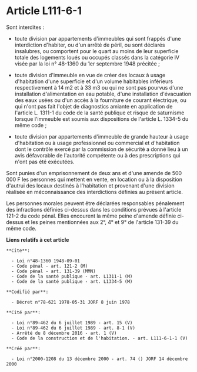 # Article L111-6-1

Sont interdites :

- toute division par appartements d'immeubles qui sont frappés d'une interdiction d'habiter, ou d'un arrêté de péril, ou sont
déclarés insalubres, ou comportent pour le quart au moins de leur superficie totale des logements loués ou occupés classés
dans la catégorie IV visée par la loi n° 48-1360 du 1er septembre 1948 précitée ;

- toute division d'immeuble en vue de créer des locaux à usage d'habitation d'une superficie et d'un volume habitables
inférieurs respectivement à 14 m2 et à 33 m3 ou qui ne sont pas pourvus d'une installation d'alimentation en eau potable,
d'une installation d'évacuation des eaux usées ou d'un accès à la fourniture de courant électrique, ou qui n'ont pas fait
l'objet de diagnostics amiante en application de l'article L. 1311-1 du code de la santé publique et risque de saturnisme
lorsque l'immeuble est soumis aux dispositions de l'article L. 1334-5 du même code ;

- toute division par appartements d'immeuble de grande hauteur à usage d'habitation ou à usage professionnel ou commercial et
d'habitation dont le contrôle exercé par la commission de sécurité a donné lieu à un avis défavorable de l'autorité
compétente ou à des prescriptions qui n'ont pas été exécutées.

Sont punies d'un emprisonnement de deux ans et d'une amende de 500 000 F les personnes qui mettent en vente, en location ou à
la disposition d'autrui des locaux destinés à l'habitation et provenant d'une division réalisée en méconnaissance des
interdictions définies au présent article.

Les personnes morales peuvent être déclarées responsables pénalement des infractions définies ci-dessus dans les conditions
prévues à l'article 121-2 du code pénal. Elles encourent la même peine d'amende définie ci-dessus et les peines mentionnées
aux 2°, 4° et 9° de l'article 131-39 du même code.

**Liens relatifs à cet article**

	**Cite**:

	  - Loi n°48-1360 1948-09-01
	  - Code pénal - art. 121-2 (M)
	  - Code pénal - art. 131-39 (MMN)
	  - Code de la santé publique - art. L1311-1 (M)
	  - Code de la santé publique - art. L1334-5 (M)

	**Codifié par**:

	  - Décret n°78-621 1978-05-31 JORF 8 juin 1978

	**Cité par**:

	  - Loi n°89-462 du 6 juillet 1989 - art. 15 (V)
	  - Loi n°89-462 du 6 juillet 1989 - art. 8-1 (V)
	  - Arrêté du 8 décembre 2016 - art. 1 (V)
	  - Code de la construction et de l'habitation. - art. L111-6-1-1 (V)

	**Créé par**:

	  - Loi n°2000-1208 du 13 décembre 2000 - art. 74 () JORF 14 décembre 2000

